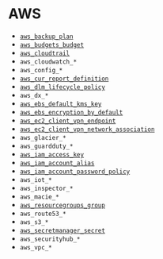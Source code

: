 # AWS
- [`aws_backup_plan`](https://www.terraform.io/docs/providers/aws/r/backup_plan.html)
- [`aws_budgets_budget`](https://www.terraform.io/docs/providers/aws/r/budgets_budget.html)
- [`aws_cloudtrail`](https://www.terraform.io/docs/providers/aws/r/cloudtrail.html)
- `aws_cloudwatch_*`
- `aws_config_*`
- [`aws_cur_report_definition`](https://www.terraform.io/docs/providers/aws/r/cur_report_definition.html)
- [`aws_dlm_lifecycle_policy`](https://www.terraform.io/docs/providers/aws/r/dlm_lifecycle_policy.html)
- `aws_dx_*`
- [`aws_ebs_default_kms_key`](https://www.terraform.io/docs/providers/aws/r/ebs_default_kms_key.html)
- [`aws_ebs_encryption_by_default`](https://www.terraform.io/docs/providers/aws/r/ebs_encryption_by_default.html)
- [`aws_ec2_client_vpn_endpoint`](https://www.terraform.io/docs/providers/aws/r/ec2_client_vpn_endpoint.html)
- [`aws_ec2_client_vpn_network_association`](https://www.terraform.io/docs/providers/aws/r/ec2_client_vpn_network_association.html)
- `aws_glacier_*`
- `aws_guardduty_*`
- [`aws_iam_access_key`](https://www.terraform.io/docs/providers/aws/r/iam_access_key.html)
- [`aws_iam_account_alias`](https://www.terraform.io/docs/providers/aws/r/iam_account_alias.html)
- [`aws_iam_account_password_policy`](https://www.terraform.io/docs/providers/aws/r/iam_account_password_policy.html)
- `aws_iot_*`
- `aws_inspector_*`
- `aws_macie_*`
- [`aws_resourcegroups_group`](https://www.terraform.io/docs/providers/aws/r/resourcegroups_group.html)
- `aws_route53_*`
- `aws_s3_*`
- [`aws_secretmanager_secret`](https://www.terraform.io/docs/providers/aws/r/secretsmanager_secret.html)
- `aws_securityhub_*`
- `aws_vpc_*`

